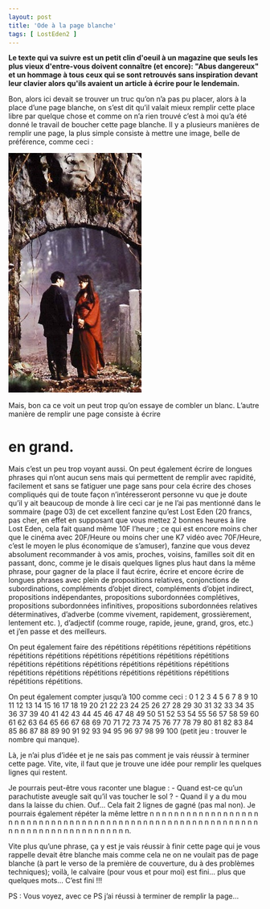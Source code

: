 ```yaml
---
layout: post
title: 'Ode à la page blanche'
tags: [ LostEden2 ]
---
```


**Le texte qui va suivre est un petit clin d'oeuil à un magazine que seuls les plus vieux d'entre-vous doivent connaître (et encore): "Abus dangereux" et un hommage à tous ceux qui se sont retrouvés sans inspiration devant leur clavier alors qu'ils avaient un article à écrire pour le lendemain.**

Bon, alors ici devait se trouver un truc qu’on n’a pas pu placer, alors à la place d’une page blanche, on s’est dit qu’il valait mieux remplir cette place libre par quelque chose et comme on n’a rien trouvé c’est à moi qu’a été donné le travail de boucher cette page blanche. Il y a plusieurs manières de remplir une page, la plus simple consiste à mettre une image, belle de préférence, comme ceci :

![Jolie image](assets/images/posts/1997/cryingfreeman.jpg) 

Mais, bon ca ce voit un peut trop qu’on essaye de combler un blanc. L’autre manière de remplir une page consiste à écrire

# en grand.

Mais c’est un peu trop voyant aussi. On peut également écrire de longues phrases qui n’ont aucun sens mais qui permettent de remplir avec rapidité, facilement et sans se fatiguer une page sans pour cela écrire des choses compliqués qui de toute façon n’intéresseront personne vu que je doute qu’il y ait beaucoup de monde à lire ceci car je ne l’ai pas mentionné dans le sommaire (page 03) de cet excellent fanzine qu’est Lost Eden (20 francs, pas cher, en effet en supposant que vous mettez 2 bonnes heures à lire Lost Eden, cela fait quand même 10F l’heure ; ce qui est encore moins cher que le cinéma avec 20F/Heure ou moins cher une K7 vidéo avec 70F/Heure, c’est le moyen le plus économique de s’amuser), fanzine que vous devez absolument recommander à vos amis, proches, voisins, familles soit dit en passant, donc, comme je le disais quelques lignes plus haut dans la même phrase, pour gagner de la place il faut écrire, écrire et encore écrire de longues phrases avec plein de propositions relatives, conjonctions de subordinations, compléments d’objet direct, compléments d’objet indirect, propositions indépendantes, propositions subordonnées complétives, propositions subordonnées infinitives, propositions subordonnées relatives déterminatives, d’adverbe (comme vivement, rapidement, grossièrement, lentement etc. ), d’adjectif (comme rouge, rapide, jeune, grand, gros, etc.) et j’en passe et des meilleurs. 

On peut également faire des répétitions répétitions répétitions répétitions répétitions répétitions répétitions répétitions répétitions répétitions répétitions répétitions répétitions répétitions répétitions répétitions répétitions répétitions répétitions répétitions répétitions répétitions répétitions répétitions. 

On peut également compter jusqu’à 100 comme ceci : 0 1 2 3 4 5 6 7 8 9 10 11 12 13 14 15 16 17 18 19 20 21 22 23 24 25 26 27 28 29 30 31 32 33 34 35 36 37 39 40 41 42 43 44 45 46 47 48 49 50 51 52 53 54 55 56 57 58 59 60 61 62 63 64 65 66 67 68 69 70 71 72 73 74 75 76 77 78 79 80 81 82 83 84 85 86 87 88 89 90 91 92 93 94 95 96 97 98 99 100 (petit jeu : trouver le nombre qui manque). 

Là, je n’ai plus d’idée et je ne sais pas comment je vais réussir à terminer cette page. Vite, vite, il faut que je trouve une idée pour remplir les quelques lignes qui restent. 

Je pourrais peut-être vous raconter une blague : - Quand est-ce qu’un parachutiste aveugle sait qu’il vas toucher le sol ? - Quand il y a du mou dans la laisse du chien. Ouf... Cela fait 2 lignes de gagné (pas mal non). Je pourrais également répéter la même lettre n n n n n n n n n n n n n n n n n n n n n n n n n n n n n n n n n n n n n n n n n n n n n n n n n n n n n n n n n n n n n n n n n n n n n n n n n n n n n n n. 

Vite plus qu’une phrase, ça y est je vais réussir à finir cette page qui je vous rappelle devait être blanche mais comme cela ne on ne voulait pas de page blanche (à part le verso de la première de couverture, du à des problèmes techniques); voilà, le calvaire (pour vous et pour moi) est fini... plus que quelques mots... C’est fini !!! 

PS : Vous voyez, avec ce PS j’ai réussi à terminer de remplir la page...